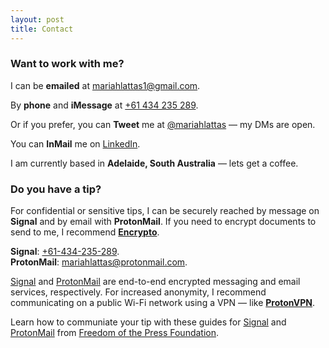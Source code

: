 ```yaml
---
layout: post
title: Contact
---
```


### Want to work with me?

I can be **emailed** at [mariahlattas1@gmail.com](mailto:mariahlattas1@gmail.com).

By **phone** and **iMessage** at [+61 434 235 289](tel:61434235289).

Or if you prefer, you can **Tweet** me at [@mariahlattas](https://twitter.com/mariahlattas) — my DMs are open.

You can **InMail** me on [LinkedIn](https://linkedin.com/in/mariahlattas).

I am currently based in **Adelaide, South Australia** — lets get a coffee. 

### Do you have a tip?

For confidential or sensitive tips, I can be securely reached by message on **Signal** and by email with **ProtonMail**. If you need to encrypt documents to send to me, I recommend **[Encrypto](https://macpaw.com/encrypto)**.

**Signal**: [+61-434-235-289](sgnl://text:+61434235289).
<br>
**ProtonMail**: [mariahlattas@protonmail.com](mailto:mariahlattas@protonmail.com).

[Signal](https://signal.org) and [ProtonMail](https://protonmail.com) are end-to-end encrypted messaging and email services, respectively. For increased anonymity, I recommend communicating on a public Wi-Fi network using a VPN — like **[ProtonVPN](https://protonvpn.com)**.

Learn how to communiate your tip with these guides for [Signal](https://freedom.press/news/signal-beginners/) and [ProtonMail](https://freedom.press/training/protonmail-pro/) from [Freedom of the Press Foundation](https://freedom.press/donate).